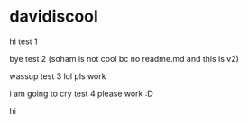 # davidiscool

hi test 1

bye test 2 (soham is not cool bc no readme.md and this is v2)

wassup test 3 lol pls work

i am going to cry test 4 please work :D


hi
